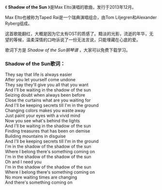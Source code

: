 

《 **Shadow of the Sun** 》是Max Elto演唱的歌曲，发行于2013年12月。

Max Elto也被称为Taped Rai是一个瑞典演唱组合，由Tom Liljegren和Alexander Ryberg组成。

这首歌能翻红，大概是因为它太有OST的质感了。黯淡的光影，流逝的年华，无望的等候，温柔深情的口吻诉说了一份无法言说，只能埋藏在心底的爱。

歌词下方是 _Shadow of the Sun钢琴谱_ ，大家可以免费下载学习。

### Shadow of the Sun歌词：

They say that life is always easier  
After you let yourself come undone  
They say they'll give you all that you want  
And I'll be waiting in the shadow of the sun  
Seizing doubt when always been before  
Close the curtains what are you waiting for  
And I'll be keeping secrets till I'm in the ground  
Changing colors makes you waste away  
Just paint your eyes with a vivid mind  
Now you see what's behind the lights  
And I'll be waiting in the shadow of the sun  
Finding treasures that has been on demise  
Building mountains in disguise  
And I'll be keeping secrets till I'm in the ground  
I'm in the shadow of the shadow of the sun  
Where I belong there's something coming on  
I'm in the shadow of the shadow of the sun  
Oh and I need you  
I'm in the shadow of the shadow of the sun  
Where I belong there's something coming on  
No more waiting times are changing  
And there's something coming on

